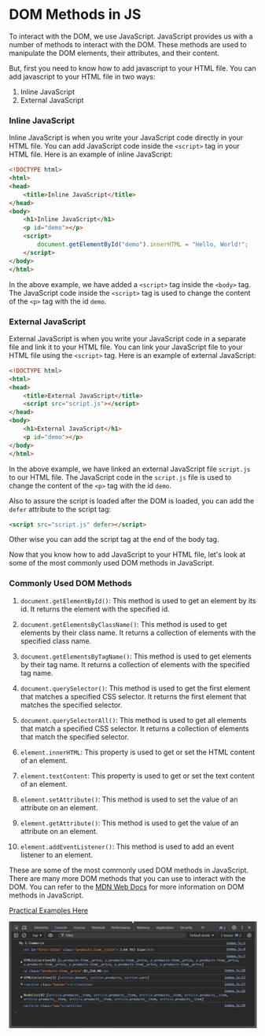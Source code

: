# DOM Methods in JS

To interact with the DOM, we use JavaScript. JavaScript provides us with a number of methods to interact with the DOM. These methods are used to manipulate the DOM elements, their attributes, and their content.

But, first you need to know how to add javascript to your HTML file. You can add javascript to your HTML file in two ways: 

1. Inline JavaScript
2. External JavaScript

### Inline JavaScript

Inline JavaScript is when you write your JavaScript code directly in your HTML file. You can add JavaScript code inside the `<script>` tag in your HTML file. Here is an example of inline JavaScript:

```html
<!DOCTYPE html>
<html>
<head>
    <title>Inline JavaScript</title>
</head>
<body>
    <h1>Inline JavaScript</h1>
    <p id="demo"></p>
    <script>
        document.getElementById("demo").innerHTML = "Hello, World!";
    </script>
</body>
</html>
```

In the above example, we have added a `<script>` tag inside the `<body>` tag. The JavaScript code inside the `<script>` tag is used to change the content of the `<p>` tag with the id `demo`.

### External JavaScript

External JavaScript is when you write your JavaScript code in a separate file and link it to your HTML file. You can link your JavaScript file to your HTML file using the `<script>` tag. Here is an example of external JavaScript:

```html
<!DOCTYPE html>
<html>
<head>
    <title>External JavaScript</title>
    <script src="script.js"></script>
</head>
<body>
    <h1>External JavaScript</h1>
    <p id="demo"></p>
</body>
</html>
```

In the above example, we have linked an external JavaScript file `script.js` to our HTML file. The JavaScript code in the `script.js` file is used to change the content of the `<p>` tag with the id `demo`.

Also to assure the script is loaded after the DOM is loaded, you can add the `defer` attribute to the script tag:

```html
<script src="script.js" defer></script>
```
Other wise you can add the script tag at the end of the body tag.

Now that you know how to add JavaScript to your HTML file, let's look at some of the most commonly used DOM methods in JavaScript.

### Commonly Used DOM Methods

1. `document.getElementById()`: This method is used to get an element by its id. It returns the element with the specified id.

2. `document.getElementsByClassName()`: This method is used to get elements by their class name. It returns a collection of elements with the specified class name.

3. `document.getElementsByTagName()`: This method is used to get elements by their tag name. It returns a collection of elements with the specified tag name.

4. `document.querySelector()`: This method is used to get the first element that matches a specified CSS selector. It returns the first element that matches the specified selector.

5. `document.querySelectorAll()`: This method is used to get all elements that match a specified CSS selector. It returns a collection of elements that match the specified selector.

6. `element.innerHTML`: This property is used to get or set the HTML content of an element.

7. `element.textContent`: This property is used to get or set the text content of an element.

8. `element.setAttribute()`: This method is used to set the value of an attribute on an element.

9. `element.getAttribute()`: This method is used to get the value of an attribute on an element.

10. `element.addEventListener()`: This method is used to add an event listener to an element.

These are some of the most commonly used DOM methods in JavaScript. There are many more DOM methods that you can use to interact with the DOM. You can refer to the [MDN Web Docs](https://developer.mozilla.org/en-US/docs/Web/API/Document_Object_Model) for more information on DOM methods in JavaScript.

[Practical Examples Here](documents/applied-DOM/js/index.js)

![console.log of examples](resources/console-log-example.png)